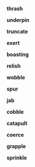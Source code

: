 
**thrash**

**underpin**  

**truncate**

**exert**

**boasting**  

**relish**

**wobble**

**spur**

**jab**

**cobble**

**catapult**  

**coerce** 

**grapple**  

**sprinkle**  

